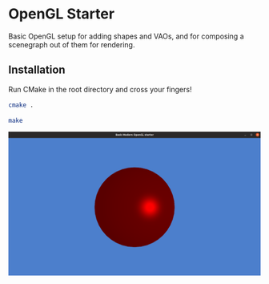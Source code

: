 # OpenGL Starter

Basic OpenGL setup for adding shapes and VAOs, and for composing a scenegraph out of them for rendering.

## Installation

Run CMake in the root directory and cross your fingers! 

```bash
cmake .
```
```bash
make
```
![Sphere](screenshot.png)
